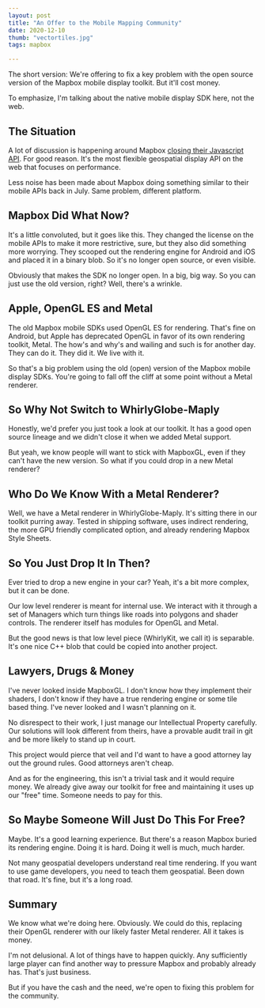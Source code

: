 ```yaml
--- 
layout: post
title: "An Offer to the Mobile Mapping Community"
date: 2020-12-10
thumb: "vectortiles.jpg"
tags: mapbox

--- 
```


The short version:  We're offering to fix a key problem with the open source version of the Mapbox mobile display toolkit.  But it'll cost money.

To emphasize, I'm talking about the native mobile display SDK here, not the web.

## The Situation

A lot of discussion is happening around Mapbox [closing their Javascript API](https://github.com/mapbox/mapbox-gl-js/blob/main/CHANGELOG.md#200).  For good reason.  It's the most flexible geospatial display API on the web that focuses on performance.

Less noise has been made about Mapbox doing something similar to their mobile APIs back in July.  Same problem, different platform.

## Mapbox Did What Now?

It's a little convoluted, but it goes like this.  They changed the license on the mobile APIs to make it more restrictive, sure, but they also did something more worrying.  They scooped out the rendering engine for Android and iOS and placed it in a binary blob.  So it's no longer open source, or even visible.

Obviously that makes the SDK no longer open.  In a big, big way.  So you can just use the old version, right?  Well, there's a wrinkle.

## Apple, OpenGL ES and Metal

The old Mapbox mobile SDKs used OpenGL ES for rendering.  That's fine on Android, but Apple has deprecated OpenGL in favor of its own rendering toolkit, Metal.  The how's and why's and wailing and such is for another day.  They can do it.  They did it.  We live with it.

So that's a big problem using the old (open) version of the Mapbox mobile display SDKs.  You're going to fall off the cliff at some point without a Metal renderer.

## So Why Not Switch to WhirlyGlobe-Maply

Honestly, we'd prefer you just took a look at our toolkit.  It has a good open source lineage and we didn't close it when we added Metal support.

But yeah, we know people will want to stick with MapboxGL, even if they can't have the new version.  So what if you could drop in a new Metal renderer?

## Who Do We Know With a Metal Renderer?

Well, we have a Metal renderer in WhirlyGlobe-Maply.  It's sitting there in our toolkit purring away.  Tested in shipping software, uses indirect rendering, the more GPU friendly complicated option, and already rendering Mapbox Style Sheets.

## So You Just Drop It In Then?

Ever tried to drop a new engine in your car?  Yeah, it's a bit more complex, but it can be done.

Our low level renderer is meant for internal use.  We interact with it through a set of Managers which turn things like roads into polygons and shader controls.  The renderer itself has modules for OpenGL and Metal.

But the good news is that low level piece (WhirlyKit, we call it) is separable.  It's one nice C++ blob that could be copied into another project.

## Lawyers, Drugs & Money

I've never looked inside MapboxGL.  I don't know how they implement their shaders, I don't know if they have a true rendering engine or some tile based thing.  I've never looked and I wasn't planning on it.

No disrespect to their work, I just manage our Intellectual Property carefully.  Our solutions will look different from theirs, have a provable audit trail in git and be more likely to stand up in court.

This project would pierce that veil and I'd want to have a good attorney lay out the ground rules.  Good attorneys aren't cheap.

And as for the engineering, this isn't a trivial task and it would require money.  We already give away our toolkit for free and maintaining it uses up our "free" time.  Someone needs to pay for this.

## So Maybe Someone Will Just Do This For Free?

Maybe.  It's a good learning experience.  But there's a reason Mapbox buried its rendering engine.  Doing it is hard.  Doing it well is much, much harder.

Not many geospatial developers understand real time rendering.  If you want to use game developers, you need to teach them geospatial.  Been down that road.  It's fine, but it's a long road.

## Summary

We know what we're doing here.  Obviously.  We could do this, replacing their OpenGL renderer with our likely faster Metal renderer.  All it takes is money.

I'm not delusional.  A lot of things have to happen quickly.  Any sufficiently large player can find another way to pressure Mapbox and probably already has.  That's just business.

But if you have the cash and the need, we're open to fixing this problem for the community.
